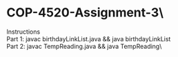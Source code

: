 # COP-4520-Assignment-3\

Instructions\
Part 1: javac birthdayLinkList.java && java birthdayLinkList\
Part 2: javac TempReading.java && java TempReading\

